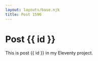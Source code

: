 ```yaml
---
layout: layouts/base.njk
title: Post 1596
---
```


# Post {{ id }}

This is post {{ id }} in my Eleventy project.
